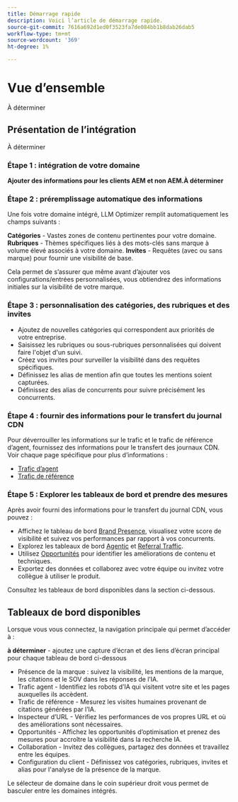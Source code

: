 ```yaml
---
title: Démarrage rapide
description: Voici l’article de démarrage rapide.
source-git-commit: 7616a692d1ed0f3523fa7de084bb1b8dab26dab5
workflow-type: tm+mt
source-wordcount: '369'
ht-degree: 1%

---
```



# Vue d’ensemble

À déterminer

## Présentation de l’intégration

À déterminer

### Étape 1 : intégration de votre domaine

**Ajouter des informations pour les clients AEM et non AEM.À déterminer**

### Étape 2 : préremplissage automatique des informations

Une fois votre domaine intégré, LLM Optimizer remplit automatiquement les champs suivants :

**Catégories** - Vastes zones de contenu pertinentes pour votre domaine.
**Rubriques** - Thèmes spécifiques liés à des mots-clés sans marque à volume élevé associés à votre domaine.
**Invites** - Requêtes (avec ou sans marque) pour fournir une visibilité de base.

Cela permet de s’assurer que même avant d’ajouter vos configurations/entrées personnalisées, vous obtiendrez des informations initiales sur la visibilité de votre marque.

### Étape 3 : personnalisation des catégories, des rubriques et des invites

* Ajoutez de nouvelles catégories qui correspondent aux priorités de votre entreprise.
* Saisissez les rubriques ou sous-rubriques personnalisées qui doivent faire l&#39;objet d&#39;un suivi.
* Créez vos invites pour surveiller la visibilité dans des requêtes spécifiques.
* Définissez les alias de mention afin que toutes les mentions soient capturées.
* Définissez des alias de concurrents pour suivre précisément les concurrents.

### Étape 4 : fournir des informations pour le transfert du journal CDN

Pour déverrouiller les informations sur le trafic et le trafic de référence d’agent, fournissez des informations pour le transfert des journaux CDN. Voir chaque page spécifique pour plus d’informations :

* [Trafic d’agent](/help/dashboards/agentic-traffic.md)
* [Trafic de référence](/help/dashboards/referral-traffic.md)

### Étape 5 : Explorer les tableaux de bord et prendre des mesures

Après avoir fourni des informations pour le transfert du journal CDN, vous pouvez :

* Affichez le tableau de bord [Brand Presence](/help/dashboards/brand-presence.md), visualisez votre score de visibilité et suivez vos performances par rapport à vos concurrents.
* Explorez les tableaux de bord [Agentic](/help/dashboards/agentic-traffic.md) et [Referral Traffic](/help/dashboards/referral-traffic.md).
* Utilisez [Opportunités](/help/dashboards/opportunities.md) pour identifier les améliorations de contenu et techniques.
* Exportez des données et collaborez avec votre équipe ou invitez votre collègue à utiliser le produit.

Consultez les tableaux de bord disponibles dans la section ci-dessous.

## Tableaux de bord disponibles

Lorsque vous vous connectez, la navigation principale qui permet d’accéder à :

**à déterminer** - ajoutez une capture d’écran et des liens d’écran principal pour chaque tableau de bord ci-dessous

* Présence de la marque : suivez la visibilité, les mentions de la marque, les citations et le SOV dans les réponses de l’IA.
* Trafic agent - Identifiez les robots d’IA qui visitent votre site et les pages auxquelles ils accèdent.
* Trafic de référence - Mesurez les visites humaines provenant de citations générées par l’IA.
* Inspecteur d’URL - Vérifiez les performances de vos propres URL et où des améliorations sont nécessaires.
* Opportunités - Affichez les opportunités d’optimisation et prenez des mesures pour accroître la visibilité dans la recherche IA.
* Collaboration - Invitez des collègues, partagez des données et travaillez entre les équipes.
* Configuration du client - Définissez vos catégories, rubriques, invites et alias pour l&#39;analyse de la présence de la marque.

Le sélecteur de domaine dans le coin supérieur droit vous permet de basculer entre les domaines intégrés.
